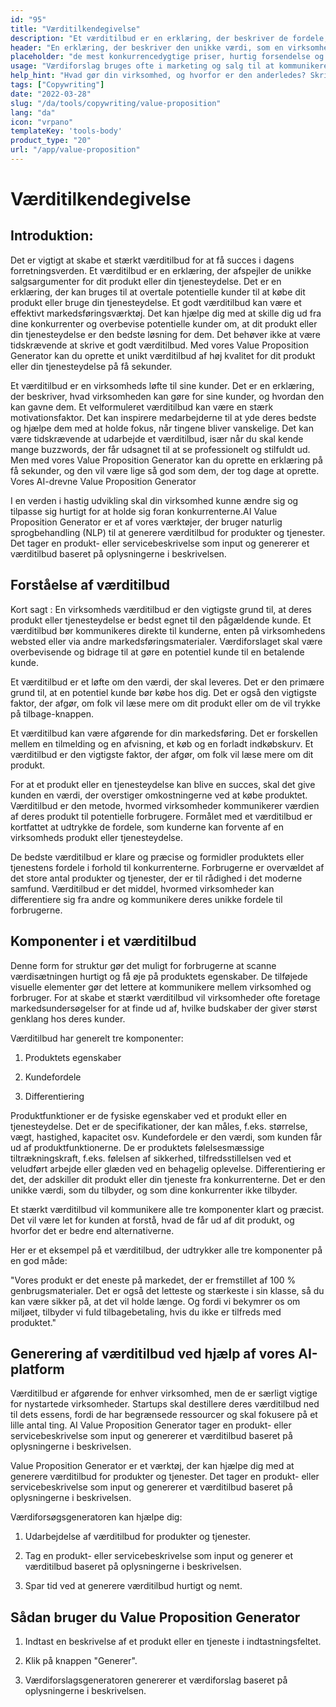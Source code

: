 ```yaml
---
id: "95"
title: "Værditilkendegivelse"
description: "Et værditilbud er en erklæring, der beskriver de fordele, som en virksomhed tilbyder sine kunder. Det er en erklæring om, hvad virksomheden kan gøre for sine kunder, og det bruges ofte som en måde at differentiere en virksomhed fra en anden på."
header: "En erklæring, der beskriver den unikke værdi, som en virksomhed tilbyder sine kunder."
placeholder: "de mest konkurrencedygtige priser, hurtig forsendelse og en fantastisk kundeservice."
usage: "Værdiforslag bruges ofte i marketing og salg til at kommunikere, hvad en virksomhed gør, og hvorfor den er anderledes. Følgende generator kan hjælpe dig med at designe og brainstrom en stilistisk værdiforslag, der er tæt på dit brand"
help_hint: "Hvad gør din virksomhed, og hvorfor er den anderledes? Skriv det ned, så laver vi det om til en værditilkendegivelse."
tags: ["Copywriting"]
date: "2022-03-28"
slug: "/da/tools/copywriting/value-proposition"
lang: "da"
icon: "vrpano"
templateKey: 'tools-body'
product_type: "20"
url: "/app/value-proposition"
---
```


# Værditilkendegivelse

## Introduktion:

Det er vigtigt at skabe et stærkt værditilbud for at få succes i dagens forretningsverden. Et værditilbud er en erklæring, der afspejler de unikke salgsargumenter for dit produkt eller din tjenesteydelse. Det er en erklæring, der kan bruges til at overtale potentielle kunder til at købe dit produkt eller bruge din tjenesteydelse. Et godt værditilbud kan være et effektivt markedsføringsværktøj. Det kan hjælpe dig med at skille dig ud fra dine konkurrenter og overbevise potentielle kunder om, at dit produkt eller din tjenesteydelse er den bedste løsning for dem. Det behøver ikke at være tidskrævende at skrive et godt værditilbud. Med vores Value Proposition Generator kan du oprette et unikt værditilbud af høj kvalitet for dit produkt eller din tjenesteydelse på få sekunder.

Et værditilbud er en virksomheds løfte til sine kunder. Det er en erklæring, der beskriver, hvad virksomheden kan gøre for sine kunder, og hvordan den kan gavne dem. Et velformuleret værditilbud kan være en stærk motivationsfaktor. Det kan inspirere medarbejderne til at yde deres bedste og hjælpe dem med at holde fokus, når tingene bliver vanskelige. Det kan være tidskrævende at udarbejde et værditilbud, især når du skal kende mange buzzwords, der får udsagnet til at se professionelt og stilfuldt ud. Men med vores Value Proposition Generator kan du oprette en erklæring på få sekunder, og den vil være lige så god som dem, der tog dage at oprette. Vores AI-drevne Value Proposition Generator

I en verden i hastig udvikling skal din virksomhed kunne ændre sig og tilpasse sig hurtigt for at holde sig foran konkurrenterne.AI Value Proposition Generator er et af vores værktøjer, der bruger naturlig sprogbehandling (NLP) til at generere værditilbud for produkter og tjenester. Det tager en produkt- eller servicebeskrivelse som input og genererer et værditilbud baseret på oplysningerne i beskrivelsen.

## Forståelse af værditilbud

Kort sagt : En virksomheds værditilbud er den vigtigste grund til, at deres produkt eller tjenesteydelse er bedst egnet til den pågældende kunde. Et værditilbud bør kommunikeres direkte til kunderne, enten på virksomhedens websted eller via andre markedsføringsmaterialer. Værdiforslaget skal være overbevisende og bidrage til at gøre en potentiel kunde til en betalende kunde.

Et værditilbud er et løfte om den værdi, der skal leveres. Det er den primære grund til, at en potentiel kunde bør købe hos dig. Det er også den vigtigste faktor, der afgør, om folk vil læse mere om dit produkt eller om de vil trykke på tilbage-knappen.

Et værditilbud kan være afgørende for din markedsføring. Det er forskellen mellem en tilmelding og en afvisning, et køb og en forladt indkøbskurv. Et værditilbud er den vigtigste faktor, der afgør, om folk vil læse mere om dit produkt.

For at et produkt eller en tjenesteydelse kan blive en succes, skal det give kunden en værdi, der overstiger omkostningerne ved at købe produktet. Værditilbud er den metode, hvormed virksomheder kommunikerer værdien af deres produkt til potentielle forbrugere. Formålet med et værditilbud er kortfattet at udtrykke de fordele, som kunderne kan forvente af en virksomheds produkt eller tjenesteydelse.

De bedste værditilbud er klare og præcise og formidler produktets eller tjenestens fordele i forhold til konkurrenterne. Forbrugerne er overvældet af det store antal produkter og tjenester, der er til rådighed i det moderne samfund. Værditilbud er det middel, hvormed virksomheder kan differentiere sig fra andre og kommunikere deres unikke fordele til forbrugerne.

## Komponenter i et værditilbud

Denne form for struktur gør det muligt for forbrugerne at scanne værdisætningen hurtigt og få øje på produktets egenskaber. De tilføjede visuelle elementer gør det lettere at kommunikere mellem virksomhed og forbruger. For at skabe et stærkt værditilbud vil virksomheder ofte foretage markedsundersøgelser for at finde ud af, hvilke budskaber der giver størst genklang hos deres kunder.

Værditilbud har generelt tre komponenter:

1. Produktets egenskaber

2. Kundefordele

3. Differentiering

Produktfunktioner er de fysiske egenskaber ved et produkt eller en tjenesteydelse. Det er de specifikationer, der kan måles, f.eks. størrelse, vægt, hastighed, kapacitet osv. Kundefordele er den værdi, som kunden får ud af produktfunktionerne. De er produktets følelsesmæssige tiltrækningskraft, f.eks. følelsen af sikkerhed, tilfredsstillelsen ved et veludført arbejde eller glæden ved en behagelig oplevelse. Differentiering er det, der adskiller dit produkt eller din tjeneste fra konkurrenterne. Det er den unikke værdi, som du tilbyder, og som dine konkurrenter ikke tilbyder.

Et stærkt værditilbud vil kommunikere alle tre komponenter klart og præcist. Det vil være let for kunden at forstå, hvad de får ud af dit produkt, og hvorfor det er bedre end alternativerne.

Her er et eksempel på et værditilbud, der udtrykker alle tre komponenter på en god måde:

"Vores produkt er det eneste på markedet, der er fremstillet af 100 % genbrugsmaterialer. Det er også det letteste og stærkeste i sin klasse, så du kan være sikker på, at det vil holde længe. Og fordi vi bekymrer os om miljøet, tilbyder vi fuld tilbagebetaling, hvis du ikke er tilfreds med produktet."

## Generering af værditilbud ved hjælp af vores AI-platform

Værditilbud er afgørende for enhver virksomhed, men de er særligt vigtige for nystartede virksomheder. Startups skal destillere deres værditilbud ned til dets essens, fordi de har begrænsede ressourcer og skal fokusere på et lille antal ting. AI Value Proposition Generator tager en produkt- eller servicebeskrivelse som input og genererer et værditilbud baseret på oplysningerne i beskrivelsen.

Value Proposition Generator er et værktøj, der kan hjælpe dig med at generere værditilbud for produkter og tjenester. Det tager en produkt- eller servicebeskrivelse som input og genererer et værditilbud baseret på oplysningerne i beskrivelsen.

Værdiforsøgsgeneratoren kan hjælpe dig:

1. Udarbejdelse af værditilbud for produkter og tjenester.

2. Tag en produkt- eller servicebeskrivelse som input og generer et værditilbud baseret på oplysningerne i beskrivelsen.

3. Spar tid ved at generere værditilbud hurtigt og nemt.

## Sådan bruger du Value Proposition Generator

1. Indtast en beskrivelse af et produkt eller en tjeneste i indtastningsfeltet.

2. Klik på knappen "Generer".

3. Værdiforslagsgeneratoren genererer et værdiforslag baseret på oplysningerne i beskrivelsen.
